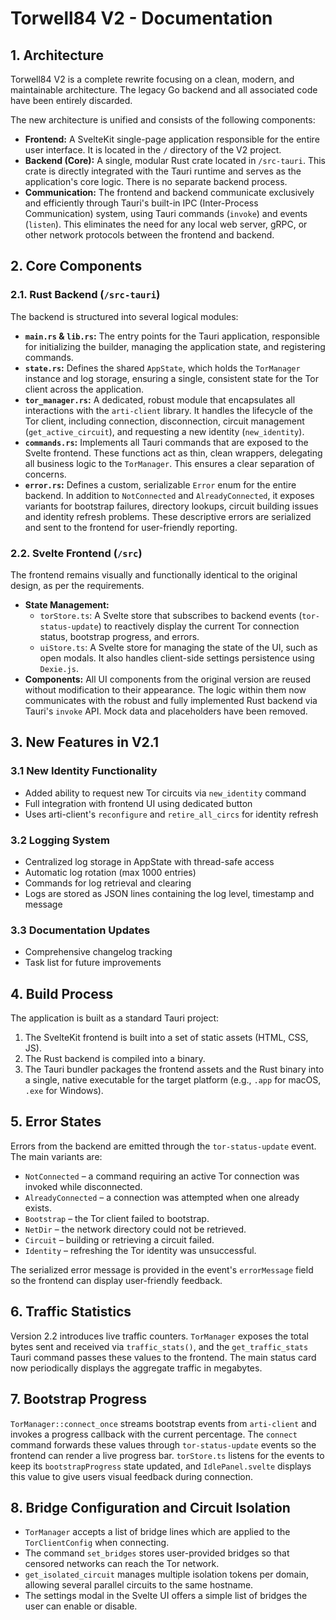 # Torwell84 V2 - Documentation

## 1. Architecture

Torwell84 V2 is a complete rewrite focusing on a clean, modern, and maintainable architecture. The legacy Go backend and all associated code have been entirely discarded.

The new architecture is unified and consists of the following components:

-   **Frontend:** A SvelteKit single-page application responsible for the entire user interface. It is located in the `/` directory of the V2 project.
-   **Backend (Core):** A single, modular Rust crate located in `/src-tauri`. This crate is directly integrated with the Tauri runtime and serves as the application's core logic. There is no separate backend process.
-   **Communication:** The frontend and backend communicate exclusively and efficiently through Tauri's built-in IPC (Inter-Process Communication) system, using Tauri commands (`invoke`) and events (`listen`). This eliminates the need for any local web server, gRPC, or other network protocols between the frontend and backend.

## 2. Core Components

### 2.1. Rust Backend (`/src-tauri`)

The backend is structured into several logical modules:

-   **`main.rs` & `lib.rs`:** The entry points for the Tauri application, responsible for initializing the builder, managing the application state, and registering commands.
-   **`state.rs`:** Defines the shared `AppState`, which holds the `TorManager` instance and log storage, ensuring a single, consistent state for the Tor client across the application.
-   **`tor_manager.rs`:** A dedicated, robust module that encapsulates all interactions with the `arti-client` library. It handles the lifecycle of the Tor client, including connection, disconnection, circuit management (`get_active_circuit`), and requesting a new identity (`new_identity`).
-   **`commands.rs`:** Implements all Tauri commands that are exposed to the Svelte frontend. These functions act as thin, clean wrappers, delegating all business logic to the `TorManager`. This ensures a clear separation of concerns.
-   **`error.rs`:** Defines a custom, serializable `Error` enum for the entire backend. In addition to `NotConnected` and `AlreadyConnected`, it exposes variants for bootstrap failures, directory lookups, circuit building issues and identity refresh problems. These descriptive errors are serialized and sent to the frontend for user-friendly reporting.

### 2.2. Svelte Frontend (`/src`)

The frontend remains visually and functionally identical to the original design, as per the requirements.

-   **State Management:**
    -   `torStore.ts`: A Svelte store that subscribes to backend events (`tor-status-update`) to reactively display the current Tor connection status, bootstrap progress, and errors.
    -   `uiStore.ts`: A Svelte store for managing the state of the UI, such as open modals. It also handles client-side settings persistence using `Dexie.js`.
-   **Components:** All UI components from the original version are reused without modification to their appearance. The logic within them now communicates with the robust and fully implemented Rust backend via Tauri's `invoke` API. Mock data and placeholders have been removed.

## 3. New Features in V2.1

### 3.1 New Identity Functionality
- Added ability to request new Tor circuits via `new_identity` command
- Full integration with frontend UI using dedicated button
- Uses arti-client's `reconfigure` and `retire_all_circs` for identity refresh

### 3.2 Logging System
- Centralized log storage in AppState with thread-safe access
- Automatic log rotation (max 1000 entries)
- Commands for log retrieval and clearing
- Logs are stored as JSON lines containing the log level, timestamp and message

### 3.3 Documentation Updates
- Comprehensive changelog tracking
- Task list for future improvements

## 4. Build Process

The application is built as a standard Tauri project:

1.  The SvelteKit frontend is built into a set of static assets (HTML, CSS, JS).
2.  The Rust backend is compiled into a binary.
3.  The Tauri bundler packages the frontend assets and the Rust binary into a single, native executable for the target platform (e.g., `.app` for macOS, `.exe` for Windows).

## 5. Error States

Errors from the backend are emitted through the `tor-status-update` event. The main variants are:

- `NotConnected` – a command requiring an active Tor connection was invoked while disconnected.
- `AlreadyConnected` – a connection was attempted when one already exists.
- `Bootstrap` – the Tor client failed to bootstrap.
- `NetDir` – the network directory could not be retrieved.
- `Circuit` – building or retrieving a circuit failed.
- `Identity` – refreshing the Tor identity was unsuccessful.

The serialized error message is provided in the event's `errorMessage` field so the frontend can display user-friendly feedback.

## 6. Traffic Statistics

Version 2.2 introduces live traffic counters. `TorManager` exposes the total bytes
sent and received via `traffic_stats()`, and the `get_traffic_stats` Tauri command
passes these values to the frontend. The main status card now periodically
displays the aggregate traffic in megabytes.

## 7. Bootstrap Progress

`TorManager::connect_once` streams bootstrap events from `arti-client` and
invokes a progress callback with the current percentage. The `connect` command
forwards these values through `tor-status-update` events so the frontend can
render a live progress bar. `torStore.ts` listens for the events to keep its
`bootstrapProgress` state updated, and `IdlePanel.svelte` displays this value to
give users visual feedback during connection.

## 8. Bridge Configuration and Circuit Isolation

- `TorManager` accepts a list of bridge lines which are applied to the `TorClientConfig` when connecting.
- The command `set_bridges` stores user-provided bridges so that censored networks can reach the Tor network.
- `get_isolated_circuit` manages multiple isolation tokens per domain, allowing several parallel circuits to the same hostname.
- The settings modal in the Svelte UI offers a simple list of bridges the user can enable or disable.

